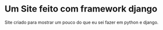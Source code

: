 # Um Site feito com framework django
Site criado para mostrar um pouco do que eu sei fazer em python e django. 
